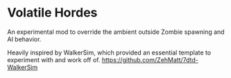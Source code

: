 # Volatile Hordes
An experimental mod to override the ambient outside Zombie spawning and AI behavior.

Heavily inspired by WalkerSim, which provided an essential template to experiment with and work off of.
https://github.com/ZehMatt/7dtd-WalkerSim

